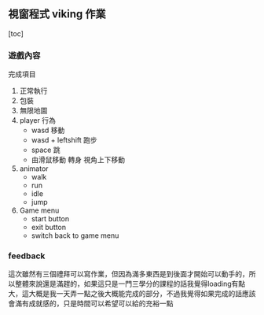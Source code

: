 ## 視窗程式 viking 作業
[toc]


### 遊戲內容
完成項目
1. 正常執行
2. 包裝
3. 無限地圖
4. player 行為
    * wasd 移動 
    * wasd + leftshift 跑步
    * space 跳
    * 由滑鼠移動 轉身 視角上下移動
5. animator
    * walk
    * run
    * idle
    * jump
6. Game menu
    * start button
    * exit button
    * switch back to game menu

### feedback
這次雖然有三個禮拜可以寫作業，但因為滿多東西是到後面才開始可以動手的，所以整體來說還是滿趕的，如果這只是一門三學分的課程的話我覺得loading有點大，這大概是我一天弄一點之後大概能完成的部分，不過我覺得如果完成的話應該會滿有成就感的，只是時間可以希望可以給的充裕一點
